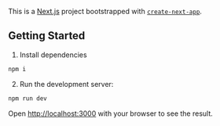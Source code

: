 This is a [Next.js](https://nextjs.org) project bootstrapped with [`create-next-app`](https://nextjs.org/docs/app/api-reference/cli/create-next-app).

## Getting Started

1. Install dependencies
```bash
npm i
```

2. Run the development server:
```bash
npm run dev
```

Open [http://localhost:3000](http://localhost:3000) with your browser to see the result.

